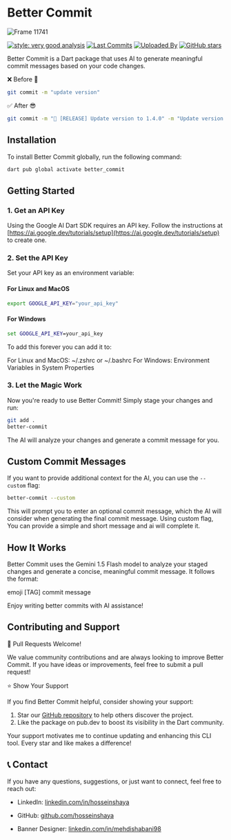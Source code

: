 # Better Commit

![Frame 11741](https://github.com/user-attachments/assets/53d933f9-8205-4d52-8ffa-8fb6bf013bc1)

[![style: very good analysis](https://img.shields.io/badge/style-very_good_analysis-B22C89.svg)](https://pub.dev/packages/very_good_analysis)
[![Last Commits](https://img.shields.io/github/last-commit/hosseinshaya/better_commit?logo=git&logoColor=white)](https://github.com/hosseinshaya/better_commit/commits/main)
[![Uploaded By](https://img.shields.io/badge/Uploaded%20by-Hossein%20Shaya-blue)](https://github.com/hosseinshaya)
[![GitHub stars](https://img.shields.io/github/stars/hosseinshaya/better_commit.svg?style=social&label=Stars)](https://github.com/hosseinshaya/better_commit)

Better Commit is a Dart package that uses AI to generate meaningful commit messages based on your code changes.

❌ Before 🤮

```bash
git commit -m "update version"
```

✅ After 😎

```bash
git commit -m "🚀 [RELEASE] Update version to 1.4.0" -m "Update version number in pubspec.yaml and changelog."
```

## Installation

To install Better Commit globally, run the following command:

```bash
dart pub global activate better_commit
```

## Getting Started

### 1. Get an API Key

Using the Google AI Dart SDK requires an API key. Follow the instructions at [https://ai.google.dev/tutorials/setup](https://ai.google.dev/tutorials/setup) to create one.

### 2. Set the API Key

Set your API key as an environment variable:

#### For Linux and MacOS

```bash
export GOOGLE_API_KEY="your_api_key"
```

#### For Windows

```cmd
set GOOGLE_API_KEY=your_api_key
```

To add this forever you can add it to:

For Linux and MacOS: ~/.zshrc or ~/.bashrc
For Windows: Environment Variables in System Properties

### 3. Let the Magic Work

Now you're ready to use Better Commit! Simply stage your changes and run:

```bash
git add .
better-commit
```

The AI will analyze your changes and generate a commit message for you.

## Custom Commit Messages

If you want to provide additional context for the AI, you can use the `--custom` flag:

```bash
better-commit --custom
```

This will prompt you to enter an optional commit message, which the AI will consider when generating the final commit message.
Using custom flag, You can provide a simple and short message and ai will complete it.

## How It Works

Better Commit uses the Gemini 1.5 Flash model to analyze your staged changes and generate a concise, meaningful commit message. It follows the format:

emoji [TAG] commit message

Enjoy writing better commits with AI assistance!

## Contributing and Support

🤝 Pull Requests Welcome!

We value community contributions and are always looking to improve Better Commit. If you have ideas or improvements, feel free to submit a pull request!

⭐ Show Your Support

If you find Better Commit helpful, consider showing your support:

1. Star our [GitHub repository](https://github.com/hosseinshaya/better_commit) to help others discover the project.
2. Like the package on pub.dev to boost its visibility in the Dart community.

Your support motivates me to continue updating and enhancing this CLI tool. Every star and like makes a difference!

## 📞 Contact

If you have any questions, suggestions, or just want to connect, feel free to reach out:

- LinkedIn: [linkedin.com/in/hosseinshaya](https://linkedin.com/in/hosseinshaya)
- GitHub: [github.com/hosseinshaya](https://github.com/hosseinshaya)

- Banner Designer: [linkedin.com/in/mehdishabani98](https://linkedin.com/in/mehdishabani98)
